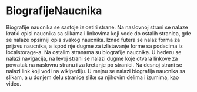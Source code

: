 # BiografijeNaucnika
Biografije naucnika se sastoje iz cetiri strane.
Na naslovnoj strani se nalaze kratki opisi naucnika sa slikama i
linkovima koji vode do ostalih stranica, gde se nalaze opsirniji
opis svakog naucnika. Iznad futera se nalaz forma za prijavu
naucnika, a ispod nje dugme za izlistavanje forme sa podacima iz
localstorage-a.
Na ostalim stranama su biografije naucnika. U hederu se nalazi
navigacija, na levoj strani se nalazi dugme koje otvara linkove
za povratak na naslovnu stranu i za kretanje po stranici. Na 
desnoj strani se nalazi link koji vodi na wikipediju. U mejnu
se nalazi biografija naucnika sa slikam, a u donjem delu stranice
slike sa njihovim delima i izumima, kao video. 
